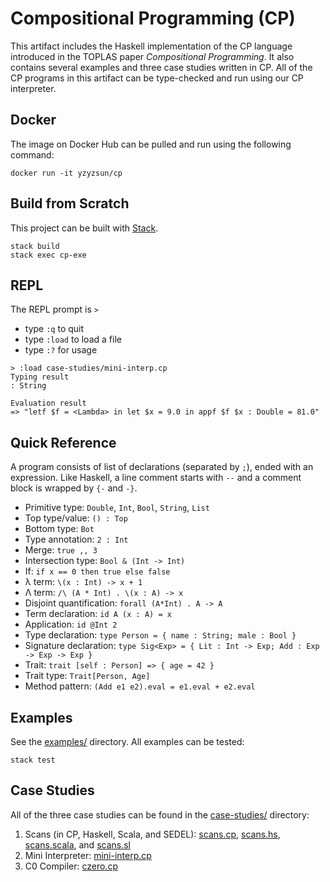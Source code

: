 # Compositional Programming (CP)

This artifact includes the Haskell implementation of the CP language introduced in the TOPLAS paper *Compositional Programming*. It also contains several examples and three case studies written in CP. All of the CP programs in this artifact can be type-checked and run using our CP interpreter.

## Docker

The image on Docker Hub can be pulled and run using the following command:

```
docker run -it yzyzsun/cp
```

## Build from Scratch

This project can be built with [Stack](https://docs.haskellstack.org/en/stable/README/).

```
stack build
stack exec cp-exe
```

## REPL

The REPL prompt is `>`

- type `:q` to quit
- type `:load` to load a file
- type `:?` for usage

```
> :load case-studies/mini-interp.cp
Typing result
: String

Evaluation result
=> "letf $f = <Lambda> in let $x = 9.0 in appf $f $x : Double = 81.0"
```

## Quick Reference

A program consists of list of declarations (separated by `;`), ended with an expression.
Like Haskell, a line comment starts with `--` and a comment block is wrapped by
`{-` and `-}`. 

* Primitive type: `Double`, `Int`, `Bool`, `String`, `List`
* Top type/value: `() : Top`
* Bottom type: `Bot`
* Type annotation: `2 : Int`
* Merge: `true ,, 3`
* Intersection type: `Bool & (Int -> Int)`
* If: `if x == 0 then true else false`
* λ term: `\(x : Int) -> x + 1`
* Λ term: `/\ (A * Int) . \(x : A) -> x`
* Disjoint quantification: `forall (A*Int) . A -> A`
* Term declaration: `id A (x : A) = x`
* Application: `id @Int 2`
* Type declaration: `type Person = { name : String; male : Bool }`
* Signature declaration: `type Sig<Exp> = { Lit : Int -> Exp; Add : Exp -> Exp -> Exp }`
* Trait: `trait [self : Person] => { age = 42 }`
* Trait type: `Trait[Person, Age]`
* Method pattern: `(Add e1 e2).eval = e1.eval + e2.eval`


## Examples

See the [examples/](./examples/) directory. All examples can be tested:

```
stack test
```

## Case Studies

All of the three case studies can be found in the [case-studies/](./case-studies/) directory:

1. Scans (in CP, Haskell, Scala, and SEDEL): [scans.cp](./case-studies/scans.cp), [scans.hs](./case-studies/scans.hs), [scans.scala](./case-studies/scans.scala), and [scans.sl](./case-studies/scans.sl)
2. Mini Interpreter: [mini-interp.cp](./case-studies/mini-interp.cp)
3. C0 Compiler: [czero.cp](./case-studies/czero.cp)
